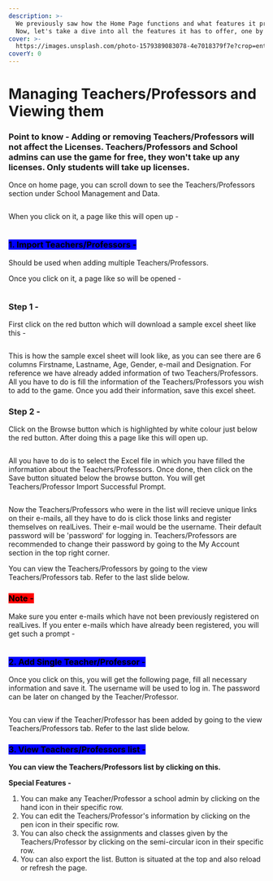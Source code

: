 ```yaml
---
description: >-
  We previously saw how the Home Page functions and what features it provides.
  Now, let's take a dive into all the features it has to offer, one by one.
cover: >-
  https://images.unsplash.com/photo-1579389083078-4e7018379f7e?crop=entropy&cs=srgb&fm=jpg&ixid=M3wxOTcwMjR8MHwxfHNlYXJjaHwxfHxtYW5hZ2V8ZW58MHx8fHwxNzA5MjA4Nzg4fDA&ixlib=rb-4.0.3&q=85
coverY: 0
---
```


# Managing Teachers/Professors and Viewing them

### Point to know - Adding or removing Teachers/Professors will not affect the Licenses. Teachers/Professors and School admins can use the game for free, they won't take up any licenses. Only students will take up licenses.&#x20;



Once on home page, you can scroll down to see the Teachers/Professors section under School Management and Data.&#x20;

<figure><img src="../.gitbook/assets/Screenshot 2024-02-29 102011 (1).png" alt=""><figcaption></figcaption></figure>

When you click on it, a page like this will open up -&#x20;

<figure><img src="../.gitbook/assets/Screenshot 2024-02-29 133131.png" alt=""><figcaption></figcaption></figure>



### <mark style="background-color:blue;">1. Import Teachers/Professors -</mark>&#x20;

Should be used when adding multiple Teachers/Professors.

Once you click on it, a page like so will be opened -

<figure><img src="../.gitbook/assets/Screenshot 2024-02-29 133553.png" alt=""><figcaption></figcaption></figure>

### Step 1 -

First click on the red button which will download a sample excel sheet like this -

<figure><img src="../.gitbook/assets/Screenshot 2024-02-29 133549.png" alt=""><figcaption></figcaption></figure>

This is how the sample excel sheet will look like, as you can see there are 6 columns Firstname, Lastname, Age, Gender, e-mail and Designation. For reference we have already added information of two Teachers/Professors. All you have to do is fill the information of the Teachers/Professors you wish to add to the game. Once you add their information, save this excel sheet.



### Step 2 -

Click on the Browse button which is highlighted by white colour just below the red button. After doing this a page like this will open up.

<figure><img src="../.gitbook/assets/Screenshot 2024-02-29 133927.png" alt=""><figcaption></figcaption></figure>

All you have to do is to select the Excel file in which you have filled the information about the Teachers/Professors. Once done, then click on the Save button situated below the browse button. You will get Teachers/Professor Import Successful Prompt.&#x20;

<figure><img src="../.gitbook/assets/Screenshot 2024-02-29 134131.png" alt=""><figcaption></figcaption></figure>

Now the Teachers/Professors who were in the list will recieve unique links on their e-mails, all they have to do is click those links and register themselves on realLives. Their e-mail would be the username. Their default password will be 'password' for logging in. Teachers/Professors are recommended to change their password by going to the My Account section in the top right corner.

You can view the Teachers/Professors by going to the view Teachers/Professors tab. Refer to the last slide below.&#x20;

### <mark style="background-color:red;">Note -</mark>&#x20;

Make sure you enter e-mails which have not been previously registered on realLives. If you enter e-mails which have already been registered, you will get such a prompt -&#x20;

<figure><img src="../.gitbook/assets/Screenshot 2024-02-29 134102.png" alt=""><figcaption></figcaption></figure>



### <mark style="background-color:blue;">2. Add Single Teacher/Professor -</mark>&#x20;

Once you click on this, you will get the following page, fill all necessary information and save it. The username will be used to log in. The password can be later on changed by the Teacher/Professor.

<figure><img src="../.gitbook/assets/Screenshot 2024-02-29 135001.png" alt=""><figcaption></figcaption></figure>

You can view if the Teacher/Professor has been added by going to the view Teachers/Professors tab. Refer to the last slide below.



### <mark style="background-color:blue;">3. View Teachers/Professors list -</mark>&#x20;

**You can view the Teachers/Professors list by clicking on this.**

**Special Features -**&#x20;

1. You can make any Teacher/Professor a school admin by clicking on the hand icon in their specific row.
2. You can edit the Teachers/Professor's information by clicking on the pen icon in their specific row.
3. You can also check the assignments and classes given by the Teachers/Professor by clicking on the semi-circular icon in their specific row.
4. You can also export the list. Button is situated at the top and also reload or refresh the page.

<figure><img src="../.gitbook/assets/Screenshot 2024-02-29 135053.png" alt=""><figcaption></figcaption></figure>
